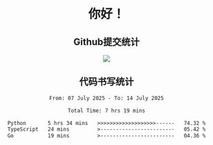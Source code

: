 <div align="center">
<h1>你好！</h1>

<h2>Github提交统计</h2>
<a href="https://github.com/ikun0014">
    <img src="https://github-readme-stats.vercel.app/api?username=ikun0014&include_all_commits=true&count_private=true&locale=cn&show_icons=true&bg_color=0,EC6C6C,FFD479,FFFC79,73FA79,73FDFF,D783FF"/>
  </a>
</div>

<div align="center">
<h2>代码书写统计</h2>
  
<!--START_SECTION:waka-->

```txt
From: 07 July 2025 - To: 14 July 2025

Total Time: 7 hrs 19 mins

Python       5 hrs 34 mins   >>>>>>>>>>>>>>>>>>>------   74.32 %
TypeScript   24 mins         >------------------------   05.42 %
Go           19 mins         >------------------------   04.36 %
```

<!--END_SECTION:waka-->

</div>

